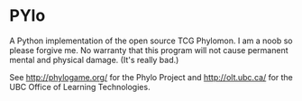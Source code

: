 PYlo
====

A Python implementation of the open source TCG Phylomon. I am a noob so please forgive me. No warranty that this program will not cause permanent mental and physical damage. (It's really bad.)

See http://phylogame.org/ for the Phylo Project and http://olt.ubc.ca/ for the UBC Office of Learning Technologies.
